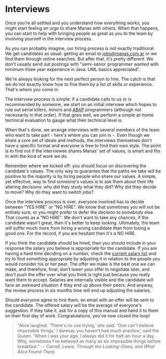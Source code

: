 # Interviews
Once you're all settled and you understand how everything works, you might start feeling an urge to share Manas with others. When that happens, you can start to help with bringing people as great as you to the team by involving yourself in the interview process.

As you can probably imagine, our hiring process is not exactly traditional. We get candidates as usual: getting an email to [jobs@manas.com.ar](mailto:jobs@manas.com.ar) or we find them through online searches. But after that, it's pretty different. We don't usually send out postings with "semi-senior programmer wanted with minimum three year experience in Java. UML basics appreciated". 

We're always looking for the next perfect person to hire. The catch is that we do not exactly know how to fine them by a list of skills or experience. That's where you come in.

The interview process is simple: if a candidate calls to us or is recommended by someone, we start on an initial interview which hopes to rule out serial killers, minors and [ABAP](https://en.wikipedia.org/wiki/ABAP) programmers (although not necessarily in that order). If that goes well, we perform a simple at-home technical evaluation to gauge what their technical level is.

When that's done, we arrange interviews with several members of the team who want to take part - here's where you can join in -. Even though we share a core set of ideals and methods, the interviews themselves don't have a specific format and everyone is free to find their own style. The point is to find out if the interviewee shares Manas' set of values, is smart and fits in with the kind of work we do.

Remember where we kicked off: you should focus on discovering the candidate's values. The only  way to guarantee that the paths we take will be positive to the majority is by hiring people who share our values. A simple, yet effective, way to find someone's values is to ask them about their life altering decisions: why did they study what they did? Why did they decide to move? Why do they want to switch jobs?

Once the interview process is over, everyone involved has to decide between "YES HIRE" or "NO HIRE". We know that sometimes you will not be entirely sure, or you might prefer to defer the decision to somebody else. That counts as a "NO HIRE". We don't want to take any chances, if the candidate wasn't great, then it's better to keep looking. Ultimately, the team will suffer much more from hiring a wrong candidate than from losing a good one. For the record, if you are hesitant then it's a NO HIRE.

If you think the candidate should be hired, then you should include in your response the salary you believe is appropriate for the candidate. If you are having a hard time deciding on a number, check the [current salary list](http://man.as/sueldos) and try to find something appropriate by adjusting it in relation to the people you would consider his or her peer. The offer we make is the best one we can make, and therefore, final; don't lower your offer to negotiate later, and don't push the offer over what you think is right just because you really want them to accept. Salaries are internally visible and the candidate will face an awkward situation if they end up above their peers. And anyway, the review process in six months time will end up adjusting the salaries.

Should everyone agree to hire them, en email with an offer will be sent to the candidate. The offered salary will be the average of everyone's suggestion. If they take it, ask for a copy of this manual and hand it to them on their first day of work. Congratulations, you've now closed the loop!

>"Alice laughed. 'There's no use trying,' she said. 'One can't believe impossible things.'
>I daresay you haven't had much practice,' said the Queen. 'When I was your age, I always did it for half-an-hour a day. Why, sometimes I've believed as many as six impossible things before breakfast.” 
> -- <cite>Carroll, Lewis. Through the Looking-Glass, and What Alice Found There.<cite>
